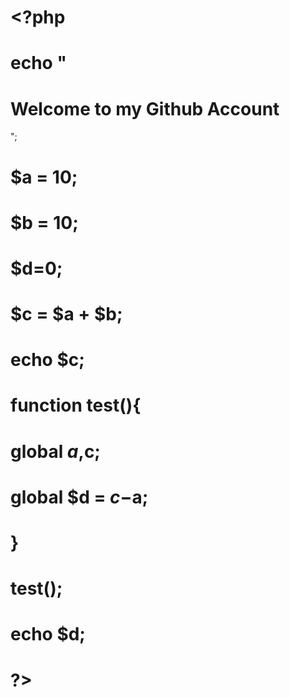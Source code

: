 # <?php
 # echo "<h1>Welcome to my Github Account</h1>";
 # $a = 10;
 # $b = 10;
 # $d=0;
 # $c = $a + $b;
 # echo $c;
 # function test(){
 #    global $a,$c;
 #    global $d = $c-$a;
 # }
 # test();
 # echo $d;
 # ?>